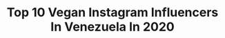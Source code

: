 ---
title: Top 10 Vegan Instagram Influencers In Venezuela In 2020
description: >-
  Find top vegan Instagram influencers in Venezuela in 2020. Most popular hashtags: #tbt #venezuela #goodvibes #healthylifestyle.
platform: Instagram
hits: 9
text_top: See the top-rated Instagram profiles on inBeat.
text_bottom: inBeat holds 9 Instagram influencers like this in Venezuela for you to collaborate.
profiles:
  - username: "adrianlarat"
    fullname: >-
      Adrián Lara Torres
    bio: >-
      Presentador de TV @masplusoficial Comunicador Social / Vegano🌱/ 1.85 cm 2da Temp ⬇️ INSTINTOS DIGITALES
    location: "Venezuela"
    followers: 163607
    engagement: 131
    commentsToLikes: 0.017770
    id: ck5cgf62poprd0i11oq8h08ay
    verified: true
    hashtags: "#venezuela, #tbt, #tvhost, #sanvalentin"
  - username: "el.juanba"
    fullname: >-
      ⚡JUAN BAUTISTA⚡Actor
    bio: >-
      🌱Drama | Comedia | VideoClips | Impro | TV 🌱 ☕ Café 🍪 🥑No como Animales🥑 😎 cantante @boogieboogie_ve 🤓 ❤|Theater | Rockn'Roll | Vegan | Acting
    location: "Venezuela"
    followers: 5481
    engagement: 516
    commentsToLikes: 0.086579
    id: ck5cdm3ewje1c0i11st1nzlf5
    verified: false
    hashtags: "#actor, #tbt, #danzateatro, #microteatro"
  - username: "alejandro_otero"
    fullname: >-
      Alejandro Otero
    bio: >-
      Actor Venezolano residenciado en Colombia Contacto: manager@talentonacional.tv Twitter: @Alejandro_otero
    location: "Venezuela"
    followers: 376375
    engagement: 265
    commentsToLikes: 0.013466
    id: ck6tngccl9sa20j719gn1vili
    verified: false
    hashtags: "#beard, #realfitness, #tbt, #terapiasexual"
  - username: "elmundo_de_sandrita"
    fullname: >-
      ⭐PIEL DE ALMA⭐
    bio: >-
      COLAB.➡️mimundoenig@gmail.com 📚T.sup dietetica @institutomedac 👩‍🎓ADE @ufvmadrid @apartamentoslaurellarioja @txebiko COD. DESCUENTO "PIELDEALMA" ⬇️⬇️
    location: "Venezuela"
    followers: 25229
    engagement: 534
    commentsToLikes: 0.034084
    id: ck8tdk91t3ngb0j784m6axp6f
    verified: false
    hashtags: "#larioja, #nuevasemana, #resultados, #mundowers"
  - username: "petitepaulette_"
    fullname: >-
      Petite | Fashion & Lifestyle
    bio: >-
      Personal Stylist and Fashion Blogger🌹 Content creator | Collage Artist ⏰#Team5am info 👉🏻 @petiteat5 📍Mcbo/Ccs - No es lo que usas, es cómo lo luces.
    location: "Venezuela"
    followers: 12638
    engagement: 695
    commentsToLikes: 0.079386
    id: ck0tuora781lw0i193zuy5afp
    verified: false
    hashtags: "#photography, #fashionblogger, #fashion, #art"
  - username: "health.yeaah"
    fullname: >-
      By ErikA Guillen.
    bio: >-
      🔜 functional training coach C.E.O @health.yeaah.food Plan de nutrición y Entrenamiento info al DM. Atleta @metabolicvenezuela Crossfitera 🏋️‍♂️
    location: "Venezuela"
    followers: 18541
    engagement: 409
    commentsToLikes: 0.034242
    id: ck6uce1tuf1zx0j7157m3nqe8
    verified: false
    hashtags: "#crossfitgirl, #healthylifestyle, #domingo, #beach"
  - username: "veremayer"
    fullname: >-
      Vere
    bio: >-
      Del mundo de la moda a la cocina saludable! Te invito a ver y seguir mis recetas .link en mi bio
    location: "Venezuela"
    followers: 149769
    engagement: 98
    commentsToLikes: 0.077603
    id: ck5zjfwd9himd0i14ebo0ef79
    verified: false
    hashtags: "#glutenfree, #bodypositive, #miami, #saludable"
  - username: "morellafitness"
    fullname: >-
      Morella Potolicchio Villalba
    bio: >-
      👣 #HealthyMom @bemorechiara 👩🏻‍🍳Chef Saludable Certificada 💡Content Creator & Recipe Developer 🍞Healthy Bakery @eatmorefit 🏆6ta BikiniWorldRanking 17’
    location: "Venezuela"
    followers: 41215
    engagement: 241
    commentsToLikes: 0.122747
    id: ck15sckg2cbp50i19o02ptrgu
    verified: false
    hashtags: "#healthylifestyle, #notellamf, #embarazosaludable, #momlife"
  - username: "pranajuicebar"
    fullname: >-
      PRANA JUICE BAR
    bio: >-
      Jugos Cold Pressed || Comida Vegetariana 0424 165 4165 #LPG 0424 216 4316 #LaCastellana PICKUP: 7:30am a 4:30pm DELIVERY: 8am a 4pm
    location: "Venezuela"
    followers: 41110
    engagement: 69
    commentsToLikes: 0.021512
    id: ck8t307ce1e3j0j78bpdy5knb
    verified: false
    hashtags: "#chacao, #makeitburger, #pranajuicebar, #deliverycaracas"
---